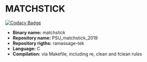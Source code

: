 # MATCHSTICK
[![Codacy Badge](https://api.codacy.com/project/badge/Grade/3c91463ef00544b5b2a05b67746015bb)](https://www.codacy.com/manual/Anglaisjulie/CPE_matchstick_2019?utm_source=github.com&amp;utm_medium=referral&amp;utm_content=Anglaisjulie/CPE_matchstick_2019&amp;utm_campaign=Badge_Grade)

- **Binary name:** matchstick
- **Repository name:** PSU_matchstick_2019
- **Repository rigths:** ramassage-tek
- **Language:** C
- **Compilation:** via Makefile, including re, clean and fclean rules
